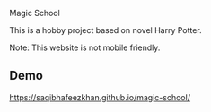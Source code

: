 
Magic School

This is a hobby project based on novel Harry Potter.

Note: This website is not mobile friendly.


## Demo
https://saqibhafeezkhan.github.io/magic-school/
